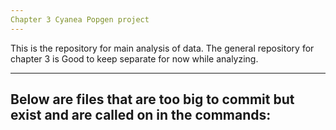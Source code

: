 ```yaml
---
Chapter 3 Cyanea Popgen project
---
```


This is the repository for main analysis of data. The general repository for chapter 3 is 
Good to keep separate for now while analyzing.

---
Below are files that are too big to commit but exist and are called on in the commands:
---
